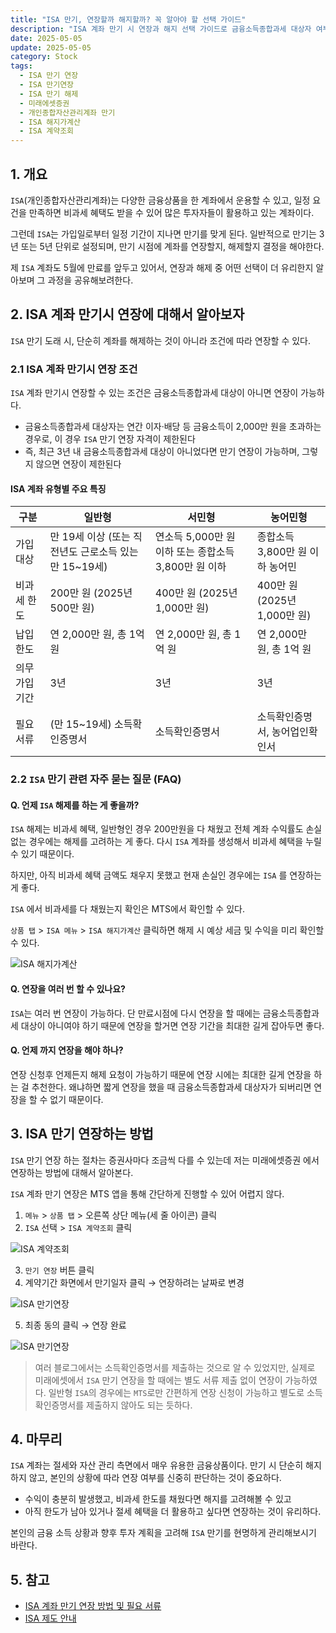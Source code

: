 ```yaml
---
title: "ISA 만기, 연장할까 해지할까? 꼭 알아야 할 선택 가이드"
description: "ISA 계좌 만기 시 연장과 해지 선택 가이드로 금융소득종합과세 대상자 여부에 따른 연장 조건, ISA 유형별 특징(일반형/서민형/농어민형), 미래에셋증권 MTS를 통한 만기연장 방법과 해지가계산 확인법을 상세히 설명합니다."
date: 2025-05-05
update: 2025-05-05
category: Stock
tags:
  - ISA 만기 연장
  - ISA 만기연장
  - ISA 만기 해제
  - 미래에셋증권
  - 개인종합자산관리계좌 만기
  - ISA 해지가계산
  - ISA 계약조회
---
```


## 1. 개요

`ISA`(개인종합자산관리계좌)는 다양한 금융상품을 한 계좌에서 운용할 수 있고, 일정 요건을 만족하면 비과세 혜택도 받을 수 있어 많은 투자자들이 활용하고 있는 계좌이다.

그런데 `ISA`는 가입일로부터 일정 기간이 지나면 만기를 맞게 된다. 일반적으로 만기는 3년 또는 5년 단위로 설정되며, 만기 시점에 계좌를 연장할지, 해제할지 결정을 해야한다.

제 `ISA` 계좌도 5월에 만료를 앞두고 있어서, 연장과 해제 중 어떤 선택이 더 유리한지 알아보며 그 과정을 공유해보려한다.

## 2. ISA 계좌 만기시 연장에 대해서 알아보자

`ISA` 만기 도래 시, 단순히 계좌를 해제하는 것이 아니라 조건에 따라 연장할 수 있다.

### 2.1 ISA 계좌 만기시 연장 조건

`ISA` 계좌 만기시 연장할 수 있는 조건은 금융소득종합과세 대상이 아니면 연장이 가능하다.

- 금융소득종합과세 대상자는 연간 이자·배당 등 금융소득이 2,000만 원을 초과하는 경우로, 이 경우 `ISA` 만기 연장 자격이 제한된다
- 즉, 최근 3년 내 금융소득종합과세 대상이 아니었다면 만기 연장이 가능하며, 그렇지 않으면 연장이 제한된다

#### **ISA 계좌 유형별 주요 특징**

| **구분**       | **일반형**                                            | **서민형**                                           | **농어민형**                    |
| -------------- | ----------------------------------------------------- | ---------------------------------------------------- | ------------------------------- |
| 가입대상       | 만 19세 이상 (또는 직전년도 근로소득 있는 만 15~19세) | 연소득 5,000만 원 이하 또는 종합소득 3,800만 원 이하 | 종합소득 3,800만 원 이하 농어민 |
| 비과세 한도    | 200만 원 (2025년 500만 원)                            | 400만 원 (2025년 1,000만 원)                         | 400만 원 (2025년 1,000만 원)    |
| 납입 한도      | 연 2,000만 원, 총 1억 원                              | 연 2,000만 원, 총 1억 원                             | 연 2,000만 원, 총 1억 원        |
| 의무 가입 기간 | 3년                                                   | 3년                                                  | 3년                             |
| 필요서류       | (만 15~19세) 소득확인증명서                           | 소득확인증명서                                       | 소득확인증명서, 농어업인확인서  |

### 2.2 `ISA` 만기 관련 자주 묻는 질문 (FAQ)

#### Q. 언제 `ISA` 해제를 하는 게 좋을까?

`ISA` 해제는 비과세 혜택, 일반형인 경우 200만원을 다 채웠고 전체 계좌 수익률도 손실 없는 경우에는 해제를 고려하는 게 좋다. 다시 `ISA` 계좌를 생성해서 비과세 혜택을 누릴 수 있기 때문이다.

하지만, 아직 비과세 혜택 금액도 채우지 못했고 현재 손실인 경우에는 `ISA` 를 연장하는 게 좋다.

`ISA` 에서 비과세를 다 채웠는지 확인은 MTS에서 확인할 수 있다.

`상품 탭` > `ISA 메뉴` > `ISA 해지가계산` 클릭하면 해제 시 예상 세금 및 수익을 미리 확인할 수 있다.

![ISA 해지가계산](image-20250505213937100.png)

#### Q. 연장을 여러 번 할 수 있나요?

`ISA`는 여러 번 연장이 가능하다. 단 만료시점에 다시 연장을 할 때에는 금융소득종합과세 대상이 아니여야 하기 때문에 연장을 할거면 연장 기간을 최대한 길게 잡아두면 좋다.

#### Q. 언제 까지 연장을 해야 하나?

연장 신청후 언제든지 해제 요청이 가능하기 때문에 연장 시에는 최대한 길게 연장을 하는 걸 추천한다. 왜냐하면 짧게 연장을 했을 때 금융소득종합과세 대상자가 되버리면 연장을 할 수 없기 때문이다.

## 3. ISA 만기 연장하는 방법

`ISA` 만기 연장 하는 절차는 증권사마다 조금씩 다를 수 있는데 저는 미래에셋증권 에서 연장하는 방법에 대해서 알아본다.

`ISA` 계좌 만기 연장은 MTS 앱을 통해 간단하게 진행할 수 있어 어렵지 않다.

1. `메뉴` > `상품 탭` > 오른쪽 상단 메뉴(세 줄 아이콘) 클릭
2. `ISA` 선택 > `ISA 계약조회` 클릭

![ISA 계약조회](image-20250505214107590.png)

3. `만기 연장` 버튼 클릭
4. 계약기간 화면에서 만기일자 클릭 → 연장하려는 날짜로 변경

![ISA 만기연장](image-20250505214140548.png)

5. 최종 동의 클릭 → 연장 완료

![ISA 만기연장](image-20250505214214973.png)

> 여러 블로그에서는 소득확인증명서를 제출하는 것으로 알 수 있었지만, 실제로 미래에셋에서 `ISA` 만기 연장을 할 때에는 별도 서류 제출 없이 연장이 가능하였다.
> 일반형 `ISA`의 경우에는 `MTS`로만 간편하게 연장 신청이 가능하고 별도로 소득확인증명서를 제출하지 않아도 되는 듯하다.

## 4. 마무리

`ISA` 계좌는 절세와 자산 관리 측면에서 매우 유용한 금융상품이다. 만기 시 단순히 해지하지 않고, 본인의 상황에 따라 연장 여부를 신중히 판단하는 것이 중요하다.

- 수익이 충분히 발생했고, 비과세 한도를 채웠다면 해지를 고려해볼 수 있고
- 아직 한도가 남아 있거나 절세 혜택을 더 활용하고 싶다면 연장하는 것이 유리하다.

본인의 금융 소득 상황과 향후 투자 계획을 고려해 `ISA` 만기를 현명하게 관리해보시기 바란다.

## 5. 참고

- [ISA 계좌 만기 연장 방법 및 필요 서류](https://blog.naver.com/wogns2605/223612550830)
- [ISA 제도 안내](https://securities.miraeasset.com/hks/hks4659/n02.do)
